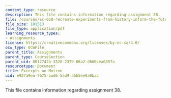 ```yaml
---
content_type: resource
description: This file contains information regarding assignment 38.
file: /courses/ec-050-recreate-experiments-from-history-inform-the-future-from-the-past-galileo-january-iap-2010/e927a9ea7675bad65ad9a5b5ee9a0bac_MITEC_050IAP10_assn38.pdf
file_size: 181513
file_type: application/pdf
learning_resource_types:
- Assignments
license: https://creativecommons.org/licenses/by-nc-sa/4.0/
ocw_type: OCWFile
parent_title: Assignments
parent_type: CourseSection
parent_uid: 8012742b-3520-2379-06a2-d660cea0357a
resourcetype: Document
title: Excerpts on Motion
uid: e927a9ea-7675-bad6-5ad9-a5b5ee9a0bac
---
```

This file contains information regarding assignment 38.